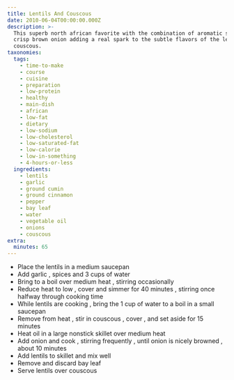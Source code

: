 ```yaml
---
title: Lentils And Couscous
date: 2010-06-04T00:00:00.000Z
description: >-
  This superb north african favorite with the combination of aromatic spices and
  crisp brown onion adding a real spark to the subtle flavors of the lentils and
  couscous.
taxonomies:
  tags:
    - time-to-make
    - course
    - cuisine
    - preparation
    - low-protein
    - healthy
    - main-dish
    - african
    - low-fat
    - dietary
    - low-sodium
    - low-cholesterol
    - low-saturated-fat
    - low-calorie
    - low-in-something
    - 4-hours-or-less
  ingredients:
    - lentils
    - garlic
    - ground cumin
    - ground cinnamon
    - pepper
    - bay leaf
    - water
    - vegetable oil
    - onions
    - couscous
extra:
  minutes: 65
---
```

 - Place the lentils in a medium saucepan
 - Add garlic , spices and 3 cups of water
 - Bring to a boil over medium heat , stirring occasionally
 - Reduce heat to low , cover and simmer for 40 minutes , stirring once halfway through cooking time
 - While lentils are cooking , bring the 1 cup of water to a boil in a small saucepan
 - Remove from heat , stir in couscous , cover , and set aside for 15 minutes
 - Heat oil in a large nonstick skillet over medium heat
 - Add onion and cook , stirring frequently , until onion is nicely browned , about 10 minutes
 - Add lentils to skillet and mix well
 - Remove and discard bay leaf
 - Serve lentils over couscous
